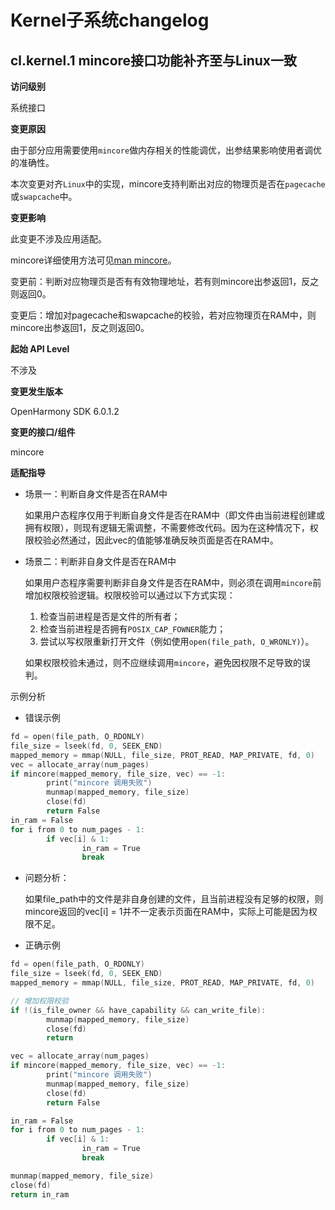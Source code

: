 # Kernel子系统changelog

## cl.kernel.1 mincore接口功能补齐至与Linux一致

**访问级别**

系统接口

**变更原因**

由于部分应用需要使用`mincore`做内存相关的性能调优，出参结果影响使用者调优的准确性。

本次变更对齐`Linux`中的实现，mincore支持判断出对应的物理页是否在`pagecache`或`swapcache`中。

**变更影响**

此变更不涉及应用适配。

mincore详细使用方法可见[man mincore](https://man7.org/linux/man-pages/man2/mincore.2.html)。

变更前：判断对应物理页是否有有效物理地址，若有则mincore出参返回1，反之则返回0。

变更后：增加对pagecache和swapcache的校验，若对应物理页在RAM中，则mincore出参返回1，反之则返回0。

**起始 API Level**

不涉及

**变更发生版本**

 OpenHarmony SDK 6.0.1.2

**变更的接口/组件**

mincore

**适配指导**

 - 场景一：判断自身文件是否在RAM中

    如果用户态程序仅用于判断自身文件是否在RAM中（即文件由当前进程创建或拥有权限），则现有逻辑无需调整，不需要修改代码。因为在这种情况下，权限校验必然通过，因此vec的值能够准确反映页面是否在RAM中。

 - 场景二：判断非自身文件是否在RAM中

    如果用户态程序需要判断非自身文件是否在RAM中，则必须在调用`mincore`前增加权限校验逻辑。权限校验可以通过以下方式实现：
    1. 检查当前进程是否是文件的所有者；
    2. 检查当前进程是否拥有`POSIX_CAP_FOWNER`能力；
    3. 尝试以写权限重新打开文件（例如使用`open(file_path, O_WRONLY)`）。

    如果权限校验未通过，则不应继续调用`mincore`，避免因权限不足导致的误判。

示例分析

- 错误示例

```c
fd = open(file_path, O_RDONLY)
file_size = lseek(fd, 0, SEEK_END)
mapped_memory = mmap(NULL, file_size, PROT_READ, MAP_PRIVATE, fd, 0)
vec = allocate_array(num_pages)
if mincore(mapped_memory, file_size, vec) == -1:
        print("mincore 调用失败")
        munmap(mapped_memory, file_size)
        close(fd)
        return False
in_ram = False
for i from 0 to num_pages - 1:
        if vec[i] & 1:
                in_ram = True
                break
```

- 问题分析：

    如果file_path中的文件是非自身创建的文件，且当前进程没有足够的权限，则mincore返回的vec[i] = 1并不一定表示页面在RAM中，实际上可能是因为权限不足。

 - 正确示例

```c
fd = open(file_path, O_RDONLY)
file_size = lseek(fd, 0, SEEK_END)
mapped_memory = mmap(NULL, file_size, PROT_READ, MAP_PRIVATE, fd, 0)

// 增加权限校验
if !(is_file_owner && have_capability && can_write_file):
        munmap(mapped_memory, file_size)
        close(fd)
        return

vec = allocate_array(num_pages)
if mincore(mapped_memory, file_size, vec) == -1:
        print("mincore 调用失败")
        munmap(mapped_memory, file_size)
        close(fd)
        return False

in_ram = False
for i from 0 to num_pages - 1:
        if vec[i] & 1:
                in_ram = True
                break

munmap(mapped_memory, file_size)
close(fd)
return in_ram
```
